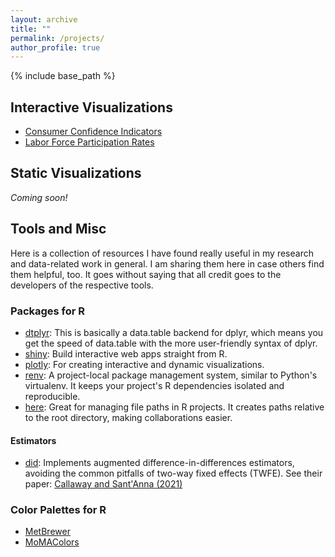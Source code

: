 ```yaml
---
layout: archive
title: ""
permalink: /projects/
author_profile: true
---
```


{% include base_path %}

## Interactive Visualizations
- [Consumer Confidence Indicators](/projects/project1/)
- [Labor Force Participation Rates](/projects/project2/)

## Static Visualizations
*Coming soon!*

## Tools and Misc
Here is a collection of resources I have found really useful in my research and data-related work in general. I am sharing them here in case others find them helpful, too. It goes without saying that all credit goes to the developers of the respective tools. 

### Packages for R

- [dtplyr](https://dtplyr.tidyverse.org/): This is basically a data.table backend for dplyr, which means you get the speed of data.table with the more user-friendly syntax of dplyr.
- [shiny](https://shiny.rstudio.com/): Build interactive web apps straight from R.
- [plotly](https://plotly.com/r/): For creating interactive and dynamic visualizations.
- [renv](https://rstudio.github.io/renv/): A project-local package management system, similar to Python's virtualenv. It keeps your project's R dependencies isolated and reproducible.
- [here](https://here.r-lib.org/): Great for managing file paths in R projects. It creates paths relative to the root directory, making collaborations easier.

#### Estimators
- [did](https://bcallaway11.github.io/did/): Implements augmented difference-in-differences estimators, avoiding the common pitfalls of two-way fixed effects (TWFE). See their paper: [Callaway and Sant'Anna (2021)](https://www.sciencedirect.com/science/article/pii/S0304407620303948)

### Color Palettes for R
- [MetBrewer](https://github.com/BlakeRMills/MetBrewer)
- [MoMAColors](https://github.com/BlakeRMills/MoMAColors)

